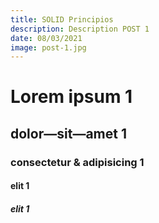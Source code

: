```yaml
---
title: SOLID Principios
description: Description POST 1
date: 08/03/2021
image: post-1.jpg
---
```

# Lorem ipsum 1
## dolor—sit—amet 1
### consectetur &amp; adipisicing 1
#### elit 1
##### elit 1
